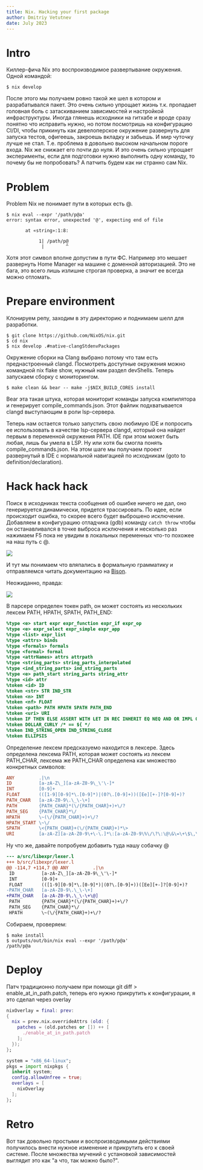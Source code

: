 ```yaml
---
title: Nix. Hacking your first package
author: Dmitriy Vetutnev
date: July 2023
---
```


# Intro

Киллер-фича Nix это воспроизводимое развертывание окружения. Одной командой:


```shell
$ nix develop
```


После этого мы получаем ровно такой же шел в котором и разрабатывался пакет. Это очень сильно упрощает жизнь т.к. пропадает головная боль с затаскиванием зависимостей и настройкой инфраструктуры. Иногда глянешь исходники на гитхабе и вроде сразу понятно что исправить нужно, но потом посмотришь на конфигурацию CI/DI, чтобы прикинуть как девелоперское окружение развернуть для запуска тестов, офигеешь, закроешь вкладку и забьешь. И мир чуточку лучше не стал. Т.е. проблема в довольно высоком начальном пороге входа. Nix же снижает его почти до нуля. И это очень сильно упрощает эксперименты, если для подготовки нужно выполнить одну команду, то почему бы не попробовать? А патчить будем как ни странно сам Nix.


# Problem


Problem
Nix не понимает пути в которых есть @.


```shell
$ nix eval --expr '/path/p@a'
error: syntax error, unexpected '@', expecting end of file

       at «string»:1:8:

            1| /path/p@
             |        ^
```


Хотя этот символ вполне допустим в пути ФС. Например это мешает развернуть Home Manager на машине с доменной авторизацией. Это не бага, это всего лишь излишне строгая проверка, а значит ее всегда можно отломать.


# Prepare environment


Клонируем репу, заходим в эту директорию и поднимаем шелл для разработки.


```shell
$ git clone https://github.com/NixOS/nix.git
$ cd nix
$ nix develop .#native-clangStdenvPackages
```


Окружение сборки на Clang выбрано потому что там есть преднастроенный clangd. Посмотреть доступные окружения можно командной nix flake show, нужный нам раздел devShells. Теперь запускаем сборку с мониторингом.


```shell
$ make clean && bear -- make -j$NIX_BUILD_CORES install
```


Bear эта такая штука, которая мониторит команды запуска компилятора и генерирует compile_commands.json. Этот файлик подхватывается clangd выступающим в роли lsp-сервера.


Теперь нам остается только запустить свою любимую IDE и попросить ее использовать в качестве lsp-сервера clangd, который она найдет первым в переменной окружения PATH. IDE при этом может быть любая, лишь бы умела в LSP. Ну или хотя бы смогла понять compile_commands.json. На этом шаге мы получаем проект развернутый в IDE с нормальной навигацией по исходникам (goto to definition/declaration).


# Hack hack hack


Поиск в исходниках текста сообщения об ошибке ничего не дал, оно генерируется динамически, придется трассировать. По идее, если происходит ошибка, то скорее всего будет выброшено исключение. Добавляем в конфигурацию отладчика (gdb) команду `catch throw` чтобы он останавливался в точке выброса исключения и несколько раз нажимаем F5 пока не увидим в локальных переменных что-то похожее на наш путь с @.


![](nix-hacking-your-first-package/nix_hacking_1.png)

И тут мы понимаем что вляпались в формальную грамматику и отправляемся читать документацию на [Bison](https://www.gnu.org/software/bison/manual/?ref=kysa.me).

Неожиданно, правда:

![](nix-hacking-your-first-package/you_are_here.png)

В парсере определен токен path, он может состоять из нескольких лексем PATH, HPATH, SPATH, PATH_END:

```lex
%type <e> start expr expr_function expr_if expr_op
%type <e> expr_select expr_simple expr_app
%type <list> expr_list
%type <attrs> binds
%type <formals> formals
%type <formal> formal
%type <attrNames> attrs attrpath
%type <string_parts> string_parts_interpolated
%type <ind_string_parts> ind_string_parts
%type <e> path_start string_parts string_attr
%type <id> attr
%token <id> ID
%token <str> STR IND_STR
%token <n> INT
%token <nf> FLOAT
%token <path> PATH HPATH SPATH PATH_END
%token <uri> URI
%token IF THEN ELSE ASSERT WITH LET IN REC INHERIT EQ NEQ AND OR IMPL OR_KW
%token DOLLAR_CURLY /* == ${ */
%token IND_STRING_OPEN IND_STRING_CLOSE
%token ELLIPSIS
```
Определение лексем предсказуемо находится в лексере. Здесь определена лексема PATH, которая может состоять из лексем PATH_CHAR, лексема же PATH_CHAR определена как множество конкретных символов:

```lex
ANY         .|\n
ID          [a-zA-Z\_][a-zA-Z0-9\_\'\-]*
INT         [0-9]+
FLOAT       (([1-9][0-9]*\.[0-9]*)|(0?\.[0-9]+))([Ee][+-]?[0-9]+)?
PATH_CHAR   [a-zA-Z0-9\.\_\-\+]
PATH        {PATH_CHAR}*(\/{PATH_CHAR}+)+\/?
PATH_SEG    {PATH_CHAR}*\/
HPATH       \~(\/{PATH_CHAR}+)+\/?
HPATH_START \~\/
SPATH       \<{PATH_CHAR}+(\/{PATH_CHAR}+)*\>
URI         [a-zA-Z][a-zA-Z0-9\+\-\.]*\:[a-zA-Z0-9\%\/\?\:\@\&\=\+\$\,\-\_\.\!\~\*\']+
```

Ну что же, давайте попробуем добавить туда нашу собачку @

```diff
--- a/src/libexpr/lexer.l
+++ b/src/libexpr/lexer.l
@@ -114,7 +114,7 @@ ANY         .|\n
 ID          [a-zA-Z\_][a-zA-Z0-9\_\'\-]*
 INT         [0-9]+
 FLOAT       (([1-9][0-9]*\.[0-9]*)|(0?\.[0-9]+))([Ee][+-]?[0-9]+)?
-PATH_CHAR   [a-zA-Z0-9\.\_\-\+]
+PATH_CHAR   [a-zA-Z0-9\.\_\-\+\@]
 PATH        {PATH_CHAR}*(\/{PATH_CHAR}+)+\/?
 PATH_SEG    {PATH_CHAR}*\/
 HPATH       \~(\/{PATH_CHAR}+)+\/?
```


Собираем, проверяем:


```shell
$ make install
$ outputs/out/bin/nix eval --expr '/path/p@a'
/path/p@a
```


# Deploy


Патч традиционно получаем при помощи git diff > enable_at_in_path.patch, теперь его нужно прикрутить к конфигурации, я это сделал через overlay

```nix
nixOverlay = final: prev:
{
  nix = prev.nix.overrideAttrs (old: {
    patches = (old.patches or []) ++ [
      ./enable_at_in_path.patch
    ];
  });
};

system = "x86_64-linux";
pkgs = import nixpkgs {
  inherit system;
  config.allowUnfree = true;
  overlays = [
    nixOverlay
  ];
};
```


# Retro

Вот так довольно простыми и воспроизводимыми действиями получилось внести нужное изменение и прикрутить его к своей системе. После множества мучений с установкой зависимостей выглядит это как "а что, так можно было?".
